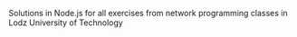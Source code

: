 Solutions in Node.js for all exercises from network programming classes in Lodz University of Technology
